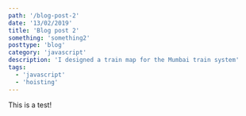 ```yaml
---
path: '/blog-post-2'
date: '13/02/2019'
title: 'Blog post 2'
something: 'something2'
posttype: 'blog'
category: 'javascript'
description: 'I designed a train map for the Mumbai train system'
tags:
  - 'javascript'
  - 'hoisting'
---
```


This is a test!
